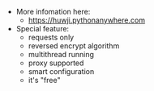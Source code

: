 * More infomation here:
  - https://huwji.pythonanywhere.com
* Special feature:
  - requests only
  - reversed encrypt algorithm
  - multithread running
  - proxy supported
  - smart configuration
  - it's "free"
